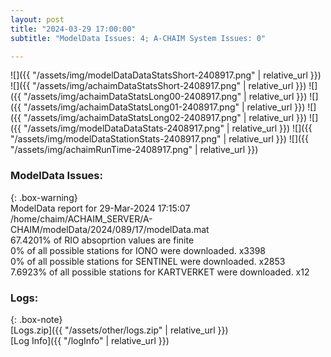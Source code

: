 ```yaml
---
layout: post
title: "2024-03-29 17:00:00"
subtitle: "ModelData Issues: 4; A-CHAIM System Issues: 0"

---
```


![]({{ "/assets/img/modelDataDataStatsShort-2408917.png" | relative_url }})
![]({{ "/assets/img/achaimDataStatsShort-2408917.png" | relative_url }})
![]({{ "/assets/img/achaimDataStatsLong00-2408917.png" | relative_url }})
![]({{ "/assets/img/achaimDataStatsLong01-2408917.png" | relative_url }})
![]({{ "/assets/img/achaimDataStatsLong02-2408917.png" | relative_url }})
![]({{ "/assets/img/modelDataDataStats-2408917.png" | relative_url }})
![]({{ "/assets/img/modelDataStationStats-2408917.png" | relative_url }})
![]({{ "/assets/img/achaimRunTime-2408917.png" | relative_url }})


### ModelData Issues:  
  
{: .box-warning}  
 ModelData report for 29-Mar-2024 17:15:07   
 /home/chaim/ACHAIM_SERVER/A-CHAIM/modelData/2024/089/17/modelData.mat   
 67.4201% of RIO absoprtion values are finite   
 0% of all possible stations for IONO were downloaded. x3398   
 0% of all possible stations for SENTINEL were downloaded. x2853   
 7.6923% of all possible stations for KARTVERKET were downloaded. x12   
  


### Logs:  
  
{: .box-note}  
[Logs.zip]({{ "/assets/other/logs.zip" | relative_url }})  
[Log Info]({{ "/logInfo" | relative_url }})  
